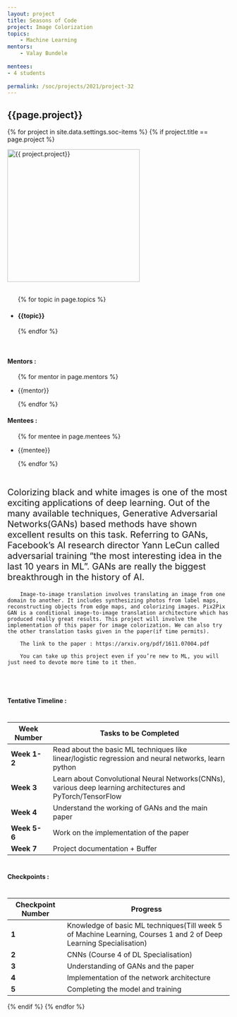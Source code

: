 ```yaml
---
layout: project
title: Seasons of Code
project: Image Colorization 
topics:
    - Machine Learning
mentors:
    - Valay Bundele    
    
mentees:
- 4 students   
    
permalink: /soc/projects/2021/project-32
---
```


<h2 class="display1 m-3 p-3 text-center">{{page.project}}</h2>

{% for project in site.data.settings.soc-items %}
{% if project.title == page.project %}
<div>
    <img src="{{ site.baseurl }}/{{ project.image }}"  width = "300" height="300" alt="{{ project.project}}" class="border rounded img-soc">
</div>
<div>
    <br>
    <ul>
        {% for topic in page.topics %}
        <li><h4 class="text-primary text-center">{{topic}}</h4></li>
        {% endfor %}
    </ul>
    <br>
    <h4 class="display3  ">Mentors :</h4> 
    <ul>
        {% for mentor in page.mentors %}
        <li><p class="lead">{{mentor}}</p></li>
        {% endfor %}
    </ul>
    <h4 class="display3  ">Mentees :</h4> 
    <ul>
        {% for mentee in page.mentees %}
        <li><p class="lead">{{mentee}}</p></li>
        {% endfor %}
    </ul>
</div>
<div>
    <p class="display3" style = "font-size:20px;" >
        <br>
        Colorizing black and white images is one of the most exciting applications of deep learning. Out of the many available techniques, Generative Adversarial Networks(GANs) based methods have shown excellent results on this task. Referring to GANs, Facebook’s AI research director Yann LeCun called adversarial training “the most interesting idea in the last 10 years in ML”. GANs are really the biggest breakthrough in the history of AI.

        Image-to-image translation involves translating an image from one domain to another. It includes synthesizing photos from label maps, reconstructing objects from edge maps, and colorizing images. Pix2Pix GAN is a conditional image-to-image translation architecture which has produced really great results. This project will involve the implementation of this paper for image colorization. We can also try the other translation tasks given in the paper(if time permits).

        The link to the paper : https://arxiv.org/pdf/1611.07004.pdf

        You can take up this project even if you’re new to ML, you will just need to devote more time to it then.
<br>
</div>
<div>
    <h4 class="display3" style="margin:40px 0px 40px 0px;">Tentative Timeline :</h4>
    <table class="table table-stripped">
  <thead>
    <tr>
      <th>Week Number</th>
      <th>Tasks to be Completed</th>
    </tr>
  </thead>
  <tbody>
    <tr>
      <td><strong>Week 1-2</strong></td>
      <td>Read about the basic ML techniques like linear/logistic regression and neural networks, learn python</td>
    </tr>
    <tr>
      <td><strong>Week 3</strong></td>
      <td>Learn about Convolutional Neural Networks(CNNs), various deep learning architectures and PyTorch/TensorFlow</td>
    </tr>
    <tr>
      <td><strong>Week 4</strong></td>
      <td>Understand the working of GANs and the main paper</td>
    </tr>
    <tr>
      <td><strong>Week 5-6</strong></td>
      <td>Work on the implementation of the paper</td>
    </tr>
    <tr>
      <td><strong>Week 7</strong></td>
      <td>Project documentation + Buffer</td>
    </tr>
  </tbody>
</table>
</div>
<div>
    <h4 class="display3" style="margin:40px 0px 40px 0px;">Checkpoints :</h4>
    <table class="table table-stripped">
  <thead>
    <tr>
      <th>Checkpoint Number</th>
      <th>Progress</th>
    </tr>
  </thead>
  <tbody>
    <tr>
      <td><strong>1</strong></td>
      <td>Knowledge of basic ML techniques(Till week 5 of Machine Learning, Courses 1 and 2 of Deep Learning Specialisation)</td>
    </tr>
    <tr>
      <td><strong>2</strong></td>
      <td>CNNs (Course 4 of DL Specialisation)</td>
    </tr>
    <tr>
      <td><strong>3</strong></td>
      <td>Understanding of GANs and the paper</td>
    </tr>
    <tr>
      <td><strong>4</strong></td>
      <td>Implementation of the network architecture</td>
    </tr>
    <tr>
      <td><strong>5</strong></td>
      <td>Completing the model and training</td>
    </tr>
  </tbody>
</table>
</div>
{% endif %}
{% endfor %}
